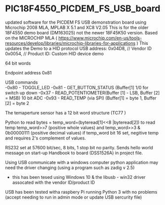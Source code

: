 # PIC18F4550_PICDEM_FS_USB_board
updated software for the PICDEM FS USB demonstration board using Microchip 2008 MLA, MPLAB X 5.1 and XC8 V2.05
This is for the older 18F4550 demo board (DM163025) not the newer 18F45K50 version.
Based on the MICROCHIP MLA ( https://www.microchip.com/en-us/tools-resources/develop/libraries/microchip-libraries-for-applications )
This updates the Demo to a HID protocol 
USB address:
    0x04D8,                 // Vendor ID
    0x0054,                 // Product ID: Custom HID device demo
    
 64 bit words 
 
 Endpoint address 0x81
 
 USB commands   
    -0x80  - TOGGLE_LED
    -0x81 -  GET_BUTTON_STATUS (Buffer[1] 1/0 for switch up down
    -0x37 -  READ_POTENTIOMETER(Buffer [1] - LSB, Buffer [2] = MSB) 10 bit ADC
    -0x93 -  READ_TEMP (via SPI) (Buffer[1] = byte 1, Buffer [2] = byte 2 
        
 The temaperture sensor has a 12 bit word structure (TC77 )
 
 Python to read bytes =    temp_word=(byteread[1]<<8 |byteread[2])
           to read temp    temp_word>>7  (positive whole values)
           and             temp_word>>3 & 0b00000111 (positive decimal values)
 if temp_word bit 16 set, negitive temp and requires 2's complement of values.
 
 RS232 set at 57600 bit/sec, 8 bits, 1 stop bit no parity. Sends hello world message on start-up 
 Handbook to board (DSS1526A) in project file. 
 
 Using USB communicate with a windows computer python application may need the driver changing (using a program such as zadig v 2.5) 
 - this has been tesed using Windows 10 & the libusb - win32 driver assocated with the vendor ID/product ID

USB has been tested witha raspbery Pi running Python 3 with no problems (accept needing to run in admin mode or update USB sercurity file) 

